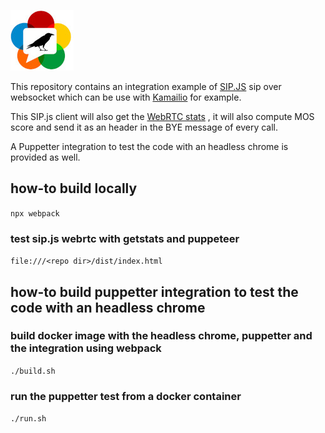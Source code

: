 
![raven_rtc](dist/logo_s.jpg)

This repository contains an integration example of [SIP.JS](https://github.com/onsip/sip.js/) sip over websocket which can be use with [Kamailio](https://www.kamailio.org/docs/modules/devel/modules/websocket.html) for example.

This SIP.js client will also get the [WebRTC stats](https://www.w3.org/TR/webrtc-stats/) , it will also compute MOS score and send it as an header in the BYE message of every call.

A Puppetter integration to test the code with an headless chrome is provided as well.


## how-to build locally

`npx webpack`

### test sip.js webrtc with getstats and puppeteer

`file:///<repo dir>/dist/index.html`



## how-to build puppetter integration to test the code with an headless chrome

### build docker image with the headless chrome, puppetter and the integration using webpack 
`./build.sh`

### run the puppetter test from a docker container
`./run.sh`
